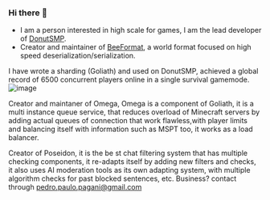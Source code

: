 ### Hi there :wave:

- I am a person interested in high scale for games, I am the lead developer of [DonutSMP](https://github.com/DonutNetwork).
- Creator and maintainer of [BeeFormat](https://github.com/DonutNetwork/BeeFormat), a world format focused on high speed deserialization/serialization.

I have wrote a sharding (Goliath) and used on DonutSMP, achieved a global record of 6500 concurrent players online in a single survival gamemode.
![image](https://user-images.githubusercontent.com/56891617/231562786-7ee27728-6bd5-4a0c-b989-9b11614b1861.png)

Creator and maintaner of Omega, Omega is a component of Goliath, it is a multi instance queue service, that reduces overload of Minecraft servers by adding actual queues of connection that work flawless,with player limits and balancing itself with information such as MSPT too, it works as a load balancer.

Creator of Poseidon, it is the be
st chat filtering system that has multiple checking components, it re-adapts itself by adding new filters and checks, it also uses AI moderation tools as its own adapting system, with multiple algorithm checks for past blocked sentences, etc.
Business? contact through pedro.paulo.pagani@gmail.com
